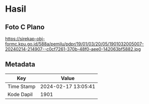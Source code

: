 # Hasil

## Foto C Plano

https://sirekap-obj-formc.kpu.go.id/588a/pemilu/pdpr/19/01/03/20/05/1901032005007-20240214-214907--c0cf7261-370b-48f0-aee0-142063bf5882.jpg


## Metadata

| Key        | Value               |
| ---------- | ------------------- |
| Time Stamp | 2024-02-17 13:05:41 |
| Kode Dapil | 1901                |



